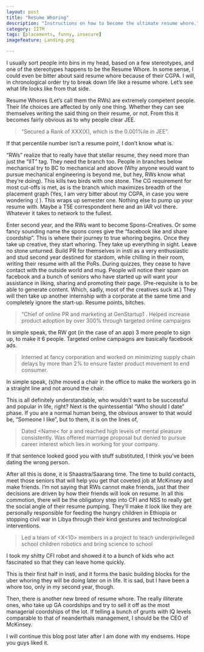 ```yaml
---
layout: post
title: "Resume Whoring"
description: "Instructions on how to become the ultimate resume whore."
category: IITM
tags: [placements, funny, insecure]
imagefeature: Landing.png

---
```



I usually sort people into bins in my head, based on a few stereotypes, and one of the stereotypes happens to be the Resume Whore. In some sense, I could even be bitter about said resume whore because of their CGPA. I will, in chronological order try to break down life like a resume whore. Let’s see what life looks like from that side.

Resume Whores (Let’s call them the RWs) are extremely competent people. Their life choices are affected by only one thing. Whether they can see themselves writing the said thing on their resume, or not. From this it becomes fairly obvious as to why people clear JEE.

>    “Secured a Rank of XXX(X), which is the 0.001%ile in JEE”.

If that percentile number isn’t a resume point, I don’t know what is.

“RWs” realize that to really have that stellar resume, they need more than just the “IIT” tag. They need the branch too. People in branches below mechanical try to BC to mechanical and above (Why anyone would want to pursue mechanical engineering is beyond me, but hey, RWs know what they’re doing). This kills two birds with one stone. The CG requirement for most cut-offs is met, as is the branch which maximizes breadth of the placement graph (Yes, I am very bitter about my CGPA, in case you were wondering :( ). This wraps up semester one. Nothing else to pump up your resume with. Maybe a T5E correspondent here and an IAR vol there. Whatever it takes to network to the fullest.

Enter second year, and the RWs want to become Spons-Creatives. Or some fancy sounding name the spons cores give the “facebook like and share coordship”. This is where their journey to true whoring begins. Once they take up creative, they start whoring. They take up everything in sight. Leave no stone unturned. Build PR for themselves in insti as a very enthusiastic and stud second year destined for stardom, while chilling in their room, writing their resume with all the PoRs. During quizzes, they cease to have contact with the outside world and mug. People will notice their spam on facebook and a bunch of seniors who have started up will want your assistance in liking, sharing and promoting their page. (Pre-requisite is to be able to generate content. Which, sadly, most of the creatives suck at.) They will then take up another internship with a corporate at the same time and completely ignore the start-up. Resume points, bitches.

>    “Chief of online PR and marketing at GenStartup1 . Helped increase product adoption by over 300% through targeted online campaigns

In simple speak, the RW got (in the case of an app) 3 more people to sign up, to make it 6 people. Targeted online campaigns are basically facebook ads.

>    Interned at fancy corporation and worked on minimizing supply chain delays by more than 2% to ensure faster product movement to end consumer.

In simple speak, (s)he moved a chair in the office to make the workers go in a straight line and not around the chair.

This is all definitely understandable, who wouldn’t want to be successful and popular in life, right? Next is the quintessential “Who should I date” phase. If you are a normal human being, the obvious answer to that would be, “Someone I like”, but to them, it is on the lines of,

>    Dated <Name< for a <Time Period> and reached high levels of mental pleasure consistently. Was offered marriage proposal but denied to pursue career interest which lies in working for your company.

If that sentence looked good you with stuff substituted, I think you’ve been dating the wrong person.

After all this is done, it is Shaastra/Saarang time. The time to build contacts, meet those seniors that will help you get that coveted job at McKinsey and make friends. I’m not saying that RWs cannot make friends, just that their decisions are driven by how their friends will look on resume. In all this commotion, there will be the obligatory step into CFI and NSS to really get the social angle of their resume pumping. They’ll make it look like they are personally responsible for feeding the hungry children in Ethiopia or stopping civil war in Libya through their kind gestures and technological interventions.

>    Led a team of <X<10> members in a project to teach underprivileged school children robotics and bring science to school

I took my shitty CFI robot and showed it to a bunch of kids who act fascinated so that they can leave home quickly.

This is their first half in insti, and it forms the basic building blocks for the uber whoring they will be doing later on in life. It is sad, but I have been a whore too, only in my second year, though.

Then, there is another new breed of resume whore. The really illiterate ones, who take up GA coordships and try to sell it off as the most managerial coordships of the lot. If telling a bunch of grunts with IQ levels comparable to that of neanderthals management, I should be the CEO of McKinsey.

I will continue this blog post later after I am done with my endsems. Hope you guys liked it.


